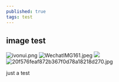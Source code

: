 ```yaml
---
published: true
tags: test
---
```

## image test
![ivonui.png]({{site.baseurl}}/_posts/ivonui.png)
![WechatIMG161.jpeg]({{site.baseurl}}/_posts/imgs/WechatIMG161.jpeg)
![]({{site.baseurl}}/assets/20f576feaf872b367f0d78a18218d270.jpg)![20f576feaf872b367f0d78a18218d270.jpg]({{site.baseurl}}/assets/20f576feaf872b367f0d78a18218d270.jpg)

just a test
